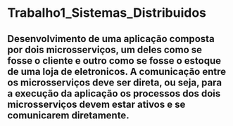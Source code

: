 ﻿# Trabalho1_Sistemas_Distribuidos

## Desenvolvimento de uma aplicação composta por dois microsserviços, um deles como se fosse o cliente e outro como se fosse o estoque de uma loja de eletronicos. A comunicação entre os microsserviços deve ser direta, ou seja, para a execução da aplicação os processos dos dois microsserviços devem estar ativos e se comunicarem diretamente.
